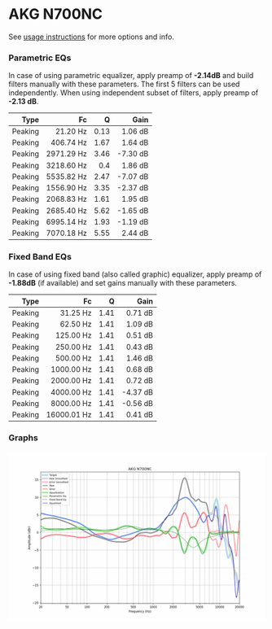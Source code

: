 # AKG N700NC
See [usage instructions](https://github.com/jaakkopasanen/AutoEq#usage) for more options and info.

### Parametric EQs
In case of using parametric equalizer, apply preamp of **-2.14dB** and build filters manually
with these parameters. The first 5 filters can be used independently.
When using independent subset of filters, apply preamp of **-2.13 dB**.

| Type    | Fc         |    Q | Gain     |
|--------:|-----------:|-----:|---------:|
| Peaking | 21.20 Hz   | 0.13 | 1.06 dB  |
| Peaking | 406.74 Hz  | 1.67 | 1.64 dB  |
| Peaking | 2971.29 Hz | 3.46 | -7.30 dB |
| Peaking | 3218.60 Hz | 0.4  | 1.86 dB  |
| Peaking | 5535.82 Hz | 2.47 | -7.07 dB |
| Peaking | 1556.90 Hz | 3.35 | -2.37 dB |
| Peaking | 2068.83 Hz | 1.61 | 1.95 dB  |
| Peaking | 2685.40 Hz | 5.62 | -1.65 dB |
| Peaking | 6995.14 Hz | 1.93 | -1.19 dB |
| Peaking | 7070.18 Hz | 5.55 | 2.44 dB  |

### Fixed Band EQs
In case of using fixed band (also called graphic) equalizer, apply preamp of **-1.88dB**
(if available) and set gains manually with these parameters.

| Type    | Fc          |    Q | Gain     |
|--------:|------------:|-----:|---------:|
| Peaking | 31.25 Hz    | 1.41 | 0.71 dB  |
| Peaking | 62.50 Hz    | 1.41 | 1.09 dB  |
| Peaking | 125.00 Hz   | 1.41 | 0.51 dB  |
| Peaking | 250.00 Hz   | 1.41 | 0.43 dB  |
| Peaking | 500.00 Hz   | 1.41 | 1.46 dB  |
| Peaking | 1000.00 Hz  | 1.41 | 0.68 dB  |
| Peaking | 2000.00 Hz  | 1.41 | 0.72 dB  |
| Peaking | 4000.00 Hz  | 1.41 | -4.37 dB |
| Peaking | 8000.00 Hz  | 1.41 | -0.56 dB |
| Peaking | 16000.01 Hz | 1.41 | 0.41 dB  |

### Graphs
![](./AKG%20N700NC.png)